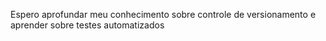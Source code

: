 Espero aprofundar meu conhecimento sobre controle de versionamento e aprender sobre testes automatizados
